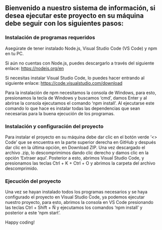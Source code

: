 <h2>Bienvenido a nuestro sistema de información, si desea ejecutar este proyecto en su máquina debe seguir con los siguientes pasos:</h2>

<h3>Instalación de programas requeridos</h3>

Asegúrate de tener instalado Node.js, Visual Studio Code (VS Code) y npm en tu PC.

Si aún no cuentas con Node.js, puedes descargarlo a través del siguiente enlace: https://nodejs.org/en 

Si necesitas instalar Visual Studio Code, lo puedes hacer entrando al siguiente enlace: https://code.visualstudio.com/download  

Para la instalación de npm necesitamos la consola de Windows, para esto, presionamos la tecla de Windows y buscamos ‘cmd’, damos Enter y al abrirse la consola ejecutamos el comando ‘npm install’.
Al ejecutarse este comando lo que hace es instalar todas las dependencias que sean necesarias para la buena ejecución de los programas.

<h3>Instalación y configuración del proyecto</h3>

Para instalar el proyecto en su máquina debe dar clic en el botón verde ‘<> Code’ que se encuentra en la parte superior derecha en GitHub y después dar clic en la última opción, en Download ZIP.
Una vez descargado el archivo .zip, lo descomprimimos dando clic derecho y damos clic en la opción ‘Extraer aquí’.
Posterior a esto, abrimos Visual Studio Code, y presionamos las teclas Ctrl + K + Ctrl + O y abrimos la carpeta del archivo descomprimido.


<h3>Ejecución del proyecto</h3>

Una vez se hayan instalado todos los programas necesarios y se haya configurado el proyecto en Visual Studio Code, ya podemos ejecutar nuestro proyecto, para esto, abrimos la consola en VS Code presionando las teclas   Ctrl + Shift + Ñ y ejecutamos los comandos ‘npm install’ y posterior a este ‘npm start’.




Happy coding!







